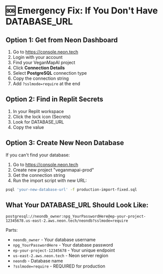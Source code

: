 # 🆘 Emergency Fix: If You Don't Have DATABASE_URL

## Option 1: Get from Neon Dashboard
1. Go to https://console.neon.tech
2. Login with your account
3. Find your VeganMapAI project
4. Click **Connection Details**
5. Select **PostgreSQL** connection type
6. Copy the connection string
7. Add `?sslmode=require` at the end

## Option 2: Find in Replit Secrets
1. In your Replit workspace
2. Click the lock icon (Secrets)
3. Look for DATABASE_URL
4. Copy the value

## Option 3: Create New Neon Database
If you can't find your database:
1. Go to https://console.neon.tech
2. Create new project "veganmapai-prod"
3. Get the connection string
4. Run the import script with new URL:
```bash
psql 'your-new-database-url' -f production-import-fixed.sql
```

## What Your DATABASE_URL Should Look Like:
```
postgresql://neondb_owner:npg_YourPasswordHere@ep-your-project-12345678.us-east-2.aws.neon.tech/neondb?sslmode=require
```

Parts:
- `neondb_owner` - Your database username
- `npg_YourPasswordHere` - Your database password
- `ep-your-project-12345678` - Your unique endpoint
- `us-east-2.aws.neon.tech` - Neon server region
- `neondb` - Database name
- `?sslmode=require` - REQUIRED for production